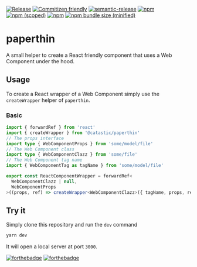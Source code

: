 [![Release](https://github.com/c4tastic/paperthin/actions/workflows/release.yml/badge.svg)](https://github.com/c4tastic/paperthin/actions/workflows/release.yml)
[![Commitizen friendly](https://img.shields.io/badge/commitizen-friendly-brightgreen.svg)](http://commitizen.github.io/cz-cli/)
[![semantic-release](https://img.shields.io/badge/%20%20%F0%9F%93%A6%F0%9F%9A%80-semantic--release-e10079.svg)](https://github.com/semantic-release/semantic-release)
[![npm](https://img.shields.io/npm/l/@c4tastic/paperthin)](https://www.npmjs.com/package/@c4tastic/paperthin)
[![npm (scoped)](https://img.shields.io/npm/v/@c4tastic/paperthin)](https://www.npmjs.com/package/@c4tastic/paperthin)
[![npm](https://img.shields.io/npm/dt/paperthin.svg)](https://www.npmjs.com/package/@c4tastic/paperthin)
[![npm bundle size (minified)](https://img.shields.io/bundlephobia/min/paperthin.svg)](https://www.npmjs.com/package/@c4tastic/paperthin)

# paperthin

A small helper to create a React friendly component that uses a Web Component under the hood.

## Usage

To create a React wrapper of a Web Component simply use the `createWrapper` helper of `paperthin`.

### Basic

```ts
import { forwardRef } from 'react'
import { createWrapper } from '@catastic/paperthin'
// The props interface
import type { WebComponentProps } from 'some/model/file'
// The Web Component class
import type { WebComponentClazz } from 'some/file'
// The Web Component tag name
import { WebComponentTag as tagName } from 'some/model/file'

export const ReactComponentWrapper = forwardRef<
  WebComponentClazz | null,
  WebComponentProps
>((props, ref) => createWrapper<WebComponentClazz>({ tagName, props, ref }))
```

## Try it

Simply clone this repository and run the `dev` command

```sh
yarn dev
```

It will open a local server at port `3000`.

[![forthebadge](https://forthebadge.com/images/badges/built-with-love.svg)](https://forthebadge.com)
[![forthebadge](https://forthebadge.com/images/badges/made-with-typescript.svg)](https://forthebadge.com)
